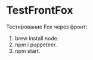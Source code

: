 # TestFrontFox
Тестирование Fox через фронт:
1) brew install node.
2) npm i puppeteer.
3) npm start.
